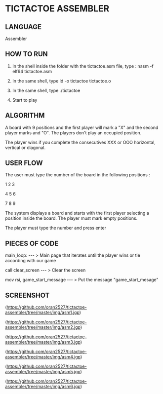 # TICTACTOE ASSEMBLER

## LANGUAGE

Assembler

## HOW TO RUN 

1. In the shell inside the folder with the tictactoe.asm file, type : nasm -f elf64 tictactoe.asm

2. In the same shell, type ld -o tictactoe tictactoe.o

3. In the same shell, type ./tictactoe

4. Start to play

## ALGORITHM

A board with 9 positions and the first player will mark a "X" and the second player marks and "O". The players don't play an occupied position. 

The player wins if you complete the consecutives XXX or OOO horizontal, vertical or diagonal.

## USER FLOW

The user must type the number of the board in the following positions :

1 2 3

4 5 6

7 8 9

The system displays a board and starts with the first player selecting a position inside the board. The player must mark empty positions.

The player must type the number and press enter

## PIECES OF CODE

main_loop: --- > Main page that iterates until the player wins or tie according with our game

call clear_screen --- > Clear the screen
        
mov rsi, game_start_message --- > Put the message "game_start_mesage"

## SCREENSHOT

(https://github.com/oran2527/tictactoe-assembler/tree/master/img/asm1.jgp)

(https://github.com/oran2527/tictactoe-assembler/tree/master/img/asm2.jgp)

(https://github.com/oran2527/tictactoe-assembler/tree/master/img/asm3.jgp)

(https://github.com/oran2527/tictactoe-assembler/tree/master/img/asm4.jgp)

(https://github.com/oran2527/tictactoe-assembler/tree/master/img/asm5.jgp)

(https://github.com/oran2527/tictactoe-assembler/tree/master/img/asm6.jgp)
